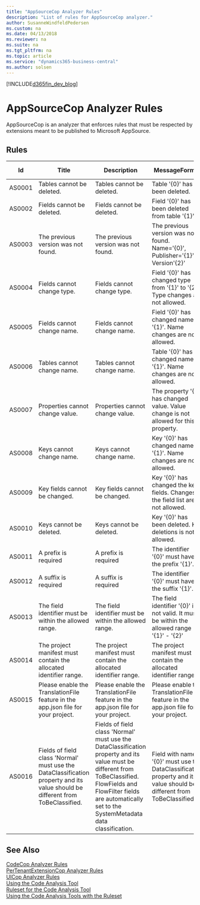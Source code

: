 ```yaml
---
title: "AppSourceCop Analyzer Rules"
description: "List of rules for AppSourceCop analyzer."
author: SusanneWindfeldPedersen
ms.custom: na
ms.date: 04/13/2018
ms.reviewer: na
ms.suite: na
ms.tgt_pltfrm: na
ms.topic: article
ms.service: "dynamics365-business-central"
ms.author: solsen
---
```


[!INCLUDE[d365fin_dev_blog](includes/d365fin_dev_blog.md)]

# AppSourceCop Analyzer Rules 
AppSourceCop is an analyzer that enforces rules that must be respected by extensions meant to be published to Microsoft AppSource.

## Rules 

|Id|Title|Description|MessageFormat|Category|Default Severity|IsEnabledbyDefault|
|--|-----|-----------|-------------|--------|----------------|------------------|
|AS0001|Tables cannot be deleted.|Tables cannot be deleted.|Table '{0}' has been deleted.|Upgrade|Error|true|
|AS0002|Fields cannot be deleted.|Fields cannot be deleted.|Field '{0}' has been deleted from table '{1}'.|Upgrade|Error|true|
|AS0003|The previous version was not found.|The previous version was not found.|The previous version was not found. Name='{0}', Publisher='{1}', Version'{2}'|Upgrade|Warning|true|
|AS0004|Fields cannot change type.|Fields cannot change type.|Field '{0}' has changed type from '{1}' to '{2}'. Type changes are not allowed.|Upgrade|Error|true|
|AS0005|Fields cannot change name.|Fields cannot change name.|Field '{0}' has changed name to '{1}'. Name changes are not allowed.|Upgrade|Error|true|
|AS0006|Tables cannot change name.|Tables cannot change name.|Table '{0}' has changed name to '{1}'. Name changes are not allowed.|Upgrade|Error|true|
|AS0007|Properties cannot change value.|Properties cannot change value.|The property '{0}' has changed value. Value change is not allowed for this property.|Upgrade|Error|true|
|AS0008|Keys cannot change name.|Keys cannot change name.|Key '{0}' has changed name to '{1}'. Name changes are not allowed.|Upgrade|Error|true|
|AS0009|Key fields cannot be changed.|Key fields cannot be changed.|Key '{0}' has changed the key fields. Changes to the field list are not allowed.|Upgrade|Error|true|
|AS0010|Keys cannot be deleted.|Keys cannot be deleted.|Key '{0}' has been deleted. Key deletions is not allowed.|Upgrade|Error|true|
|AS0011|A prefix is required|A prefix is required|The identifier '{0}' must have the prefix '{1}'.|Extensibility|Error|true|
|AS0012|A suffix is required|A suffix is required|The identifier '{0}' must have the suffix '{1}'.|Extensibility|Error|true|
|AS0013|The field identifier must be within the allowed range.|The field identifier must be within the allowed range.|The field identifier '{0}' is not valid. It must be within the allowed range '{1}' - '{2}'|Extensibility|Error|true|
|AS0014|The project manifest must contain the allocated identifier range.|The project manifest must contain the allocated identifier range.|The project manifest must contain the allocated identifier range.|Extensibility|Error|true|
|AS0015|Please enable the TranslationFile feature in the app.json file for your project.|Please enable the TranslationFile feature in the app.json file for your project.|Please enable the TranslationFile feature in the app.json file for your project.|Extensibility|Error|true|
|AS0016|Fields of field class 'Normal' must use the DataClassification property and its value should be different from ToBeClassified.|Fields of field class 'Normal' must use the DataClassification property and its value must be different from ToBeClassified. FlowFields and FlowFilter fields are automatically set to the SystemMetadata data classification.|Field with name '{0}' must use the DataClassification property and its value should be different from ToBeClassified.|Extensibility|Error|true|


## See Also 
[CodeCop Analyzer Rules](devenv-codeanalyzer-codecop-rules.md)   
[PerTenantExtensionCop Analyzer Rules](devenv-codeanalyzer-pertenantextensioncop-rules.md)  
[UICop Analyzer Rules](devenv-codeanalyzer-uicop-rules.md)  
[Using the Code Analysis Tool](devenv-using-code-analysis-tool.md)  
[Ruleset for the Code Analysis Tool](devenv-rule-set-syntax-for-code-analysis-tools.md)  
[Using the Code Analysis Tools with the Ruleset](devenv-using-code-analysis-tool-with-rule-set.md)